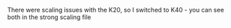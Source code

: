 There were scaling issues with the K20,
so I switched to K40 - you can see
both in the strong scaling file 
